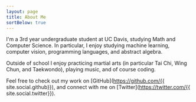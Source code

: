 ```yaml
---
layout: page
title: About Me
sortBelow: true
---
```


I'm a 3rd year undergraduate student at UC Davis, studying Math and Computer Science. In particular, I enjoy studying machine learning, computer vision, programming languages, and abstract algebra.

Outside of school I enjoy practicing martial arts (in particular Tai Chi, Wing Chun, and Taekwondo), playing music, and of course coding.

Feel free to check out my work on [GitHub](https://github.com/{{ site.social.github}}), and connect with me on [Twitter](https://twitter.com/{{ site.social.twitter}}).